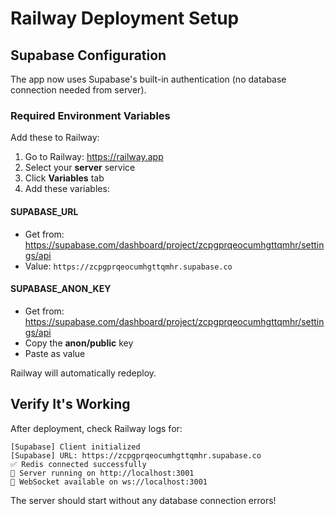 # Railway Deployment Setup

## Supabase Configuration

The app now uses Supabase's built-in authentication (no database connection needed from server).

### Required Environment Variables

Add these to Railway:

1. Go to Railway: https://railway.app
2. Select your **server** service
3. Click **Variables** tab
4. Add these variables:

#### SUPABASE_URL
- Get from: https://supabase.com/dashboard/project/zcpgprqeocumhgttqmhr/settings/api
- Value: `https://zcpgprqeocumhgttqmhr.supabase.co`

#### SUPABASE_ANON_KEY
- Get from: https://supabase.com/dashboard/project/zcpgprqeocumhgttqmhr/settings/api
- Copy the **anon/public** key
- Paste as value

Railway will automatically redeploy.

## Verify It's Working

After deployment, check Railway logs for:

```
[Supabase] Client initialized
[Supabase] URL: https://zcpgprqeocumhgttqmhr.supabase.co
✅ Redis connected successfully
🚀 Server running on http://localhost:3001
🔌 WebSocket available on ws://localhost:3001
```

The server should start without any database connection errors!
